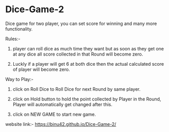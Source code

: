 # Dice-Game-2
Dice game for two player, you can set score for winning and many more functionality.

Rules:-
1) player can roll dice as much time they want but as soon as they get one at any dice all score collected in that Round will
    become zero.
    
2) Luckly if a player will get 6 at both dice then the actual calculated score of player will become zero.

Way to Play:-
1) click on Roll Dice to Roll Dice for next Round by same player.

2) click on Hold button to hold the point collected by Player in the Round, Player will automatically get changed after this.

3) click on NEW GAME to start new game.

website link:- https://binu42.github.io/Dice-Game-2/
